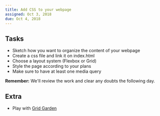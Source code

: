 ```yaml
---
title: Add CSS to your webpage
assigned: Oct 3, 2018
due: Oct 4, 2018
---
```



Tasks
--------
- Sketch how you want to organize the content of your webpage
- Create a css file and link it on index.html
- Choose a layout system (Flexbox or Grid)
- Style the page according to your plans
- Make sure to have at least one media query

**Remember:** We'll review the work and clear any doubts the following day.

Extra
--------

- Play with [Grid Garden](https://cssgridgarden.com/)